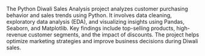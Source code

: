 The Python Diwali Sales Analysis project analyzes customer purchasing behavior and sales trends using Python. It involves data cleaning, exploratory data analysis (EDA), and visualizing insights using Pandas, Seaborn, and Matplotlib. Key findings include top-selling products, high-revenue customer segments, and the impact of discounts. The project helps optimize marketing strategies and improve business decisions during Diwali sales.
